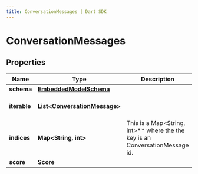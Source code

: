 ```yaml
---
title: ConversationMessages | Dart SDK
---
```


# ConversationMessages

## Properties
Name | Type | Description | Notes
------------ | ------------- | ------------- | -------------
**schema** | [**EmbeddedModelSchema**](EmbeddedModelSchema) |  | [optional] 
**iterable** | [**List\<ConversationMessage\>**](ConversationMessage) |  | [default to const []]
**indices** | **Map\<String, int\>** | This is a Map\<String, int\>** where the the key is an ConversationMessage id. | [optional] [default to const {}]
**score** | [**Score**](Score) |  | [optional] 


